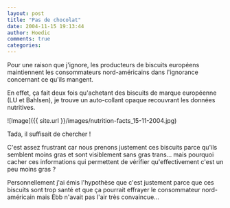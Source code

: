 ```yaml
---
layout: post
title: "Pas de chocolat"
date: 2004-11-15 19:13:44
author: Hoedic
comments: true
categories: 
---
```



Pour une raison que j'ignore, les producteurs de biscuits européens maintiennent les consommateurs nord-américains dans l'ignorance concernant ce qu'ils mangent.

En effet, ça fait deux fois qu'achetant des biscuits de marque européenne (LU et Bahlsen), je trouve un auto-collant opaque recouvrant les données nutritives.

![Image]({{ site.url }}/images/nutrition-facts_15-11-2004.jpg)
<div class="photoattrib">Tada, il suffisait de chercher !</div>



C'est assez frustrant car nous prenons justement ces biscuits parce qu'ils semblent moins gras et sont visiblement sans gras trans... mais pourquoi cacher ces informations qui permettent de vérifier qu'effectivement c'est un peu moins gras ?

Personnellement j'ai émis l'hypothèse que c'est justement parce que ces biscuits sont trop santé et que ça pourrait effrayer le consommateur nord-américain mais Ebb n'avait pas l'air très convaincue...